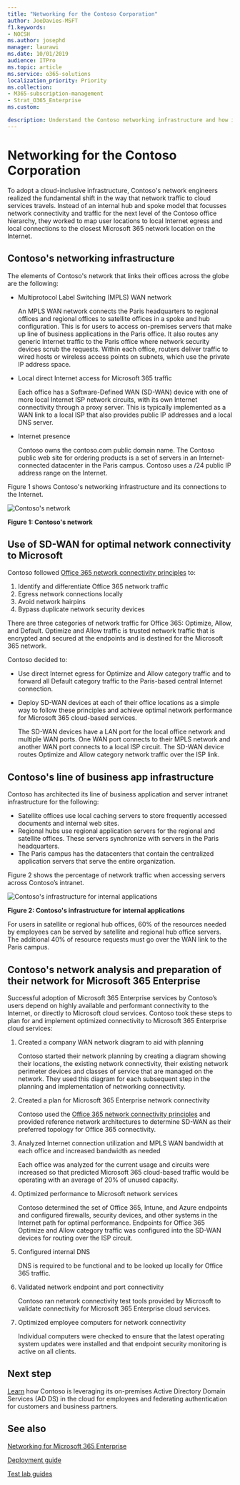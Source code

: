 ```yaml
---
title: "Networking for the Contoso Corporation"
author: JoeDavies-MSFT
f1.keywords:
- NOCSH
ms.author: josephd
manager: laurawi
ms.date: 10/01/2019
audience: ITPro
ms.topic: article
ms.service: o365-solutions
localization_priority: Priority
ms.collection: 
- M365-subscription-management
- Strat_O365_Enterprise
ms.custom:

description: Understand the Contoso networking infrastructure and how it uses its SD-WAN technology for optimal networking performance to Microsoft 365 Enterprise cloud services.
---
```


# Networking for the Contoso Corporation

To adopt a cloud-inclusive infrastructure, Contoso's network engineers realized the fundamental shift in the way that network traffic to cloud services travels. Instead of an internal hub and spoke model that focusses network connectivity and traffic for the next level of the Contoso office hierarchy, they worked to map user locations to local Internet egress and local connections to the closest Microsoft 365 network location on the Internet.

## Contoso's networking infrastructure

The elements of Contoso's network that links their offices across the globe are the following:

- Multiprotocol Label Switching (MPLS) WAN network

  An MPLS WAN network connects the Paris headquarters to regional offices and regional offices to satellite offices in a spoke and hub configuration. This is for users to access on-premises servers that make up line of business applications in the Paris office. It also routes any generic Internet traffic to the Paris office where network security devices scrub the requests. Within each office, routers deliver traffic to wired hosts or wireless access points on subnets, which use the private IP address space.

- Local direct Internet access for Microsoft 365 traffic

  Each office has a Software-Defined WAN (SD-WAN) device with one of more local Internet ISP network circuits, with its own Internet connectivity through a proxy server. This is typically implemented as a WAN link to a local ISP that also provides public IP addresses and a local DNS server.

- Internet presence

  Contoso owns the contoso.com public domain name. The Contoso public web site for ordering products is a set of servers in an Internet-connected datacenter in the Paris campus. Contoso uses a /24 public IP address range on the Internet.

Figure 1 shows Contoso's networking infrastructure and its connections to the Internet.

![Contoso's network](./media/contoso-networking/contoso-networking-fig1.png)
 
**Figure 1: Contoso's network**

## Use of SD-WAN for optimal network connectivity to Microsoft

Contoso followed [Office 365 network connectivity principles](https://docs.microsoft.com/office365/enterprise/office-365-network-connectivity-principles) to:

1. Identify and differentiate Office 365 network traffic
2. Egress network connections locally
3. Avoid network hairpins
4. Bypass duplicate network security devices

There are three categories of network traffic for Office 365: Optimize, Allow, and Default. Optimize and Allow traffic is trusted network traffic that is encrypted and secured at the endpoints and is destined for the Microsoft 365 network.

Contoso decided to:

- Use direct Internet egress for Optimize and Allow category traffic and to forward all Default category traffic to the Paris-based central Internet connection.

- Deploy SD-WAN devices at each of their office locations as a simple way to follow these principles and achieve optimal network performance for Microsoft 365 cloud-based services.

  The SD-WAN devices have a LAN port for the local office network and multiple WAN ports. One WAN port connects to their MPLS network and another WAN port connects to a local ISP circuit. The SD-WAN device routes Optimize and Allow category network traffic over the ISP link.

## Contoso's line of business app infrastructure

Contoso has architected its line of business application and server intranet infrastructure for the following:

- Satellite offices use local caching servers to store frequently accessed documents and internal web sites.
- Regional hubs use regional application servers for the regional and satellite offices. These servers synchronize with servers in the Paris headquarters.
- The Paris campus has the datacenters that contain the centralized application servers that serve the entire organization.

Figure 2 shows the percentage of network traffic when accessing servers across Contoso’s intranet.

![Contoso's infrastructure for internal applications](./media/contoso-networking/contoso-networking-fig2.png)
 
**Figure 2: Contoso's infrastructure for internal applications**

For users in satellite or regional hub offices, 60% of the resources needed by employees can be served by satellite and regional hub office servers. The additional 40% of resource requests must go over the WAN link to the Paris campus.

## Contoso's network analysis and preparation of their network for Microsoft 365 Enterprise

Successful adoption of Microsoft 365 Enterprise services by Contoso’s users depend on highly available and performant connectivity to the Internet, or directly to Microsoft cloud services. Contoso took these steps to plan for and implement optimized connectivity to Microsoft 365 Enterprise cloud services:

1. Created a company WAN network diagram to aid with planning

   Contoso started their network planning by creating a diagram showing their locations, the existing network connectivity, their existing network perimeter devices and classes of service that are managed on the network. They used this diagram for each subsequent step in the planning and implementation of networking connectivity.

2. Created a plan for Microsoft 365 Enterprise network connectivity

   Contoso used the [Office 365 network connectivity principles](https://docs.microsoft.com/office365/enterprise/office-365-network-connectivity-principles) and provided reference network architectures to determine SD-WAN as their preferred topology for Office 365 connectivity.

3. Analyzed Internet connection utilization and MPLS WAN bandwidth at each office and increased bandwidth as needed

   Each office was analyzed for the current usage and circuits were increased so that predicted Microsoft 365 cloud-based traffic would be operating with an average of 20% of unused capacity.

4. Optimized performance to Microsoft network services

   Contoso determined the set of Office 365, Intune, and Azure endpoints and configured firewalls, security devices, and other systems in the Internet path for optimal performance. Endpoints for Office 365 Optimize and Allow category traffic was configured into the SD-WAN devices for routing over the ISP circuit.

5. Configured internal DNS

   DNS is required to be functional and to be looked up locally for Office 365 traffic.

6. Validated network endpoint and port connectivity

   Contoso ran network connectivity test tools provided by Microsoft to validate connectivity for Microsoft 365 Enterprise cloud services.

7. Optimized employee computers for network connectivity

   Individual computers were checked to ensure that the latest operating system updates were installed and that endpoint security monitoring is active on all clients.

## Next step

[Learn](contoso-identity.md) how Contoso is leveraging its on-premises Active Directory Domain Services (AD DS) in the cloud for employees and federating authentication for customers and business partners.

## See also

[Networking for Microsoft 365 Enterprise](networking-infrastructure.md)

[Deployment guide](deploy-microsoft-365-enterprise.md)

[Test lab guides](m365-enterprise-test-lab-guides.md)
